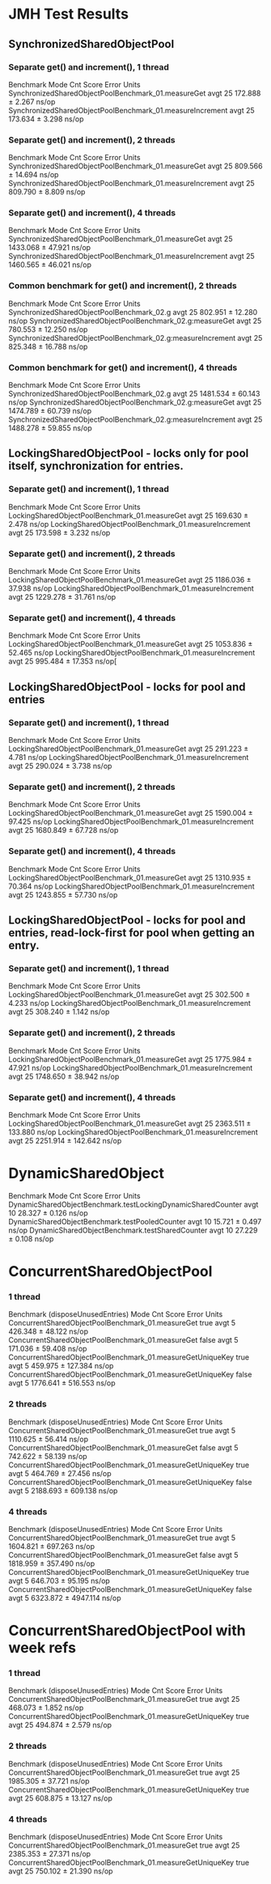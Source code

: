 # JMH Test Results

## SynchronizedSharedObjectPool

### Separate get() and increment(), 1 thread

Benchmark                                                  Mode  Cnt    Score   Error  Units
SynchronizedSharedObjectPoolBenchmark_01.measureGet        avgt   25  172.888 ± 2.267  ns/op
SynchronizedSharedObjectPoolBenchmark_01.measureIncrement  avgt   25  173.634 ± 3.298  ns/op

### Separate get() and increment(), 2 threads

Benchmark                                                  Mode  Cnt    Score    Error  Units
SynchronizedSharedObjectPoolBenchmark_01.measureGet        avgt   25  809.566 ± 14.694  ns/op
SynchronizedSharedObjectPoolBenchmark_01.measureIncrement  avgt   25  809.790 ±  8.809  ns/op

### Separate get() and increment(), 4 threads

Benchmark                                                  Mode  Cnt     Score    Error  Units
SynchronizedSharedObjectPoolBenchmark_01.measureGet        avgt   25  1433.068 ± 47.921  ns/op
SynchronizedSharedObjectPoolBenchmark_01.measureIncrement  avgt   25  1460.565 ± 46.021  ns/op

### Common benchmark for get() and increment(), 2 threads

Benchmark                                                    Mode  Cnt    Score    Error  Units
SynchronizedSharedObjectPoolBenchmark_02.g                   avgt   25  802.951 ± 12.280  ns/op
SynchronizedSharedObjectPoolBenchmark_02.g:measureGet        avgt   25  780.553 ± 12.250  ns/op
SynchronizedSharedObjectPoolBenchmark_02.g:measureIncrement  avgt   25  825.348 ± 16.788  ns/op

### Common benchmark for get() and increment(), 4 threads

Benchmark                                                    Mode  Cnt     Score    Error  Units
SynchronizedSharedObjectPoolBenchmark_02.g                   avgt   25  1481.534 ± 60.143  ns/op
SynchronizedSharedObjectPoolBenchmark_02.g:measureGet        avgt   25  1474.789 ± 60.739  ns/op
SynchronizedSharedObjectPoolBenchmark_02.g:measureIncrement  avgt   25  1488.278 ± 59.855  ns/op

## LockingSharedObjectPool - locks only for pool itself, synchronization for entries.

### Separate get() and increment(), 1 thread

Benchmark                                             Mode  Cnt    Score   Error  Units
LockingSharedObjectPoolBenchmark_01.measureGet        avgt   25  169.630 ± 2.478  ns/op
LockingSharedObjectPoolBenchmark_01.measureIncrement  avgt   25  173.598 ± 3.232  ns/op

### Separate get() and increment(), 2 threads

Benchmark                                             Mode  Cnt     Score    Error  Units
LockingSharedObjectPoolBenchmark_01.measureGet        avgt   25  1186.036 ± 37.938  ns/op
LockingSharedObjectPoolBenchmark_01.measureIncrement  avgt   25  1229.278 ± 31.761  ns/op

### Separate get() and increment(), 4 threads

Benchmark                                             Mode  Cnt     Score    Error  Units
LockingSharedObjectPoolBenchmark_01.measureGet        avgt   25  1053.836 ± 52.465  ns/op
LockingSharedObjectPoolBenchmark_01.measureIncrement  avgt   25   995.484 ± 17.353  ns/op[

## LockingSharedObjectPool - locks for pool and entries

### Separate get() and increment(), 1 thread

Benchmark                                             Mode  Cnt    Score   Error  Units
LockingSharedObjectPoolBenchmark_01.measureGet        avgt   25  291.223 ± 4.781  ns/op
LockingSharedObjectPoolBenchmark_01.measureIncrement  avgt   25  290.024 ± 3.738  ns/op

### Separate get() and increment(), 2 threads

Benchmark                                             Mode  Cnt     Score    Error  Units
LockingSharedObjectPoolBenchmark_01.measureGet        avgt   25  1590.004 ± 97.425  ns/op
LockingSharedObjectPoolBenchmark_01.measureIncrement  avgt   25  1680.849 ± 67.728  ns/op

### Separate get() and increment(), 4 threads

Benchmark                                             Mode  Cnt     Score    Error  Units
LockingSharedObjectPoolBenchmark_01.measureGet        avgt   25  1310.935 ± 70.364  ns/op
LockingSharedObjectPoolBenchmark_01.measureIncrement  avgt   25  1243.855 ± 57.730  ns/op

## LockingSharedObjectPool - locks for pool and entries, read-lock-first for pool when getting an entry.

### Separate get() and increment(), 1 thread

Benchmark                                             Mode  Cnt    Score   Error  Units
LockingSharedObjectPoolBenchmark_01.measureGet        avgt   25  302.500 ± 4.233  ns/op
LockingSharedObjectPoolBenchmark_01.measureIncrement  avgt   25  308.240 ± 1.142  ns/op

### Separate get() and increment(), 2 threads

Benchmark                                             Mode  Cnt     Score    Error  Units
LockingSharedObjectPoolBenchmark_01.measureGet        avgt   25  1775.984 ± 47.921  ns/op
LockingSharedObjectPoolBenchmark_01.measureIncrement  avgt   25  1748.650 ± 38.942  ns/op

### Separate get() and increment(), 4 threads

Benchmark                                             Mode  Cnt     Score     Error  Units
LockingSharedObjectPoolBenchmark_01.measureGet        avgt   25  2363.511 ± 133.880  ns/op
LockingSharedObjectPoolBenchmark_01.measureIncrement  avgt   25  2251.914 ± 142.642  ns/op

# DynamicSharedObject

Benchmark                                                     Mode  Cnt   Score   Error  Units
DynamicSharedObjectBenchmark.testLockingDynamicSharedCounter  avgt   10  28.327 ± 0.126  ns/op
DynamicSharedObjectBenchmark.testPooledCounter                avgt   10  15.721 ± 0.497  ns/op
DynamicSharedObjectBenchmark.testSharedCounter                avgt   10  27.229 ± 0.108  ns/op

# ConcurrentSharedObjectPool

### 1 thread

Benchmark                                                   (disposeUnusedEntries)  Mode  Cnt     Score     Error  Units
ConcurrentSharedObjectPoolBenchmark_01.measureGet                             true  avgt    5   426.348 ±  48.122  ns/op
ConcurrentSharedObjectPoolBenchmark_01.measureGet                            false  avgt    5   171.036 ±  59.408  ns/op
ConcurrentSharedObjectPoolBenchmark_01.measureGetUniqueKey                    true  avgt    5   459.975 ± 127.384  ns/op
ConcurrentSharedObjectPoolBenchmark_01.measureGetUniqueKey                   false  avgt    5  1776.641 ± 516.553  ns/op

### 2 threads

Benchmark                                                   (disposeUnusedEntries)  Mode  Cnt     Score     Error  Units
ConcurrentSharedObjectPoolBenchmark_01.measureGet                             true  avgt    5  1110.625 ±  56.414  ns/op
ConcurrentSharedObjectPoolBenchmark_01.measureGet                            false  avgt    5   742.622 ±  58.139  ns/op
ConcurrentSharedObjectPoolBenchmark_01.measureGetUniqueKey                    true  avgt    5   464.769 ±  27.456  ns/op
ConcurrentSharedObjectPoolBenchmark_01.measureGetUniqueKey                   false  avgt    5  2188.693 ± 609.138  ns/op

### 4 threads

Benchmark                                                   (disposeUnusedEntries)  Mode  Cnt     Score      Error  Units
ConcurrentSharedObjectPoolBenchmark_01.measureGet                             true  avgt    5  1604.821 ±  697.263  ns/op
ConcurrentSharedObjectPoolBenchmark_01.measureGet                            false  avgt    5  1818.959 ±  357.490  ns/op
ConcurrentSharedObjectPoolBenchmark_01.measureGetUniqueKey                    true  avgt    5   646.703 ±   95.195  ns/op
ConcurrentSharedObjectPoolBenchmark_01.measureGetUniqueKey                   false  avgt    5  6323.872 ± 4947.114  ns/op

# ConcurrentSharedObjectPool with week refs

### 1 thread

Benchmark                                                   (disposeUnusedEntries)  Mode  Cnt    Score   Error  Units
ConcurrentSharedObjectPoolBenchmark_01.measureGet                             true  avgt   25  468.073 ± 1.852  ns/op
ConcurrentSharedObjectPoolBenchmark_01.measureGetUniqueKey                    true  avgt   25  494.874 ± 2.579  ns/op

### 2 threads

Benchmark                                                   (disposeUnusedEntries)  Mode  Cnt     Score    Error  Units
ConcurrentSharedObjectPoolBenchmark_01.measureGet                             true  avgt   25  1985.305 ± 37.721  ns/op
ConcurrentSharedObjectPoolBenchmark_01.measureGetUniqueKey                    true  avgt   25   608.875 ± 13.127  ns/op

### 4 threads

Benchmark                                                   (disposeUnusedEntries)  Mode  Cnt     Score    Error  Units
ConcurrentSharedObjectPoolBenchmark_01.measureGet                             true  avgt   25  2385.353 ± 27.371  ns/op
ConcurrentSharedObjectPoolBenchmark_01.measureGetUniqueKey                    true  avgt   25   750.102 ± 21.390  ns/op



